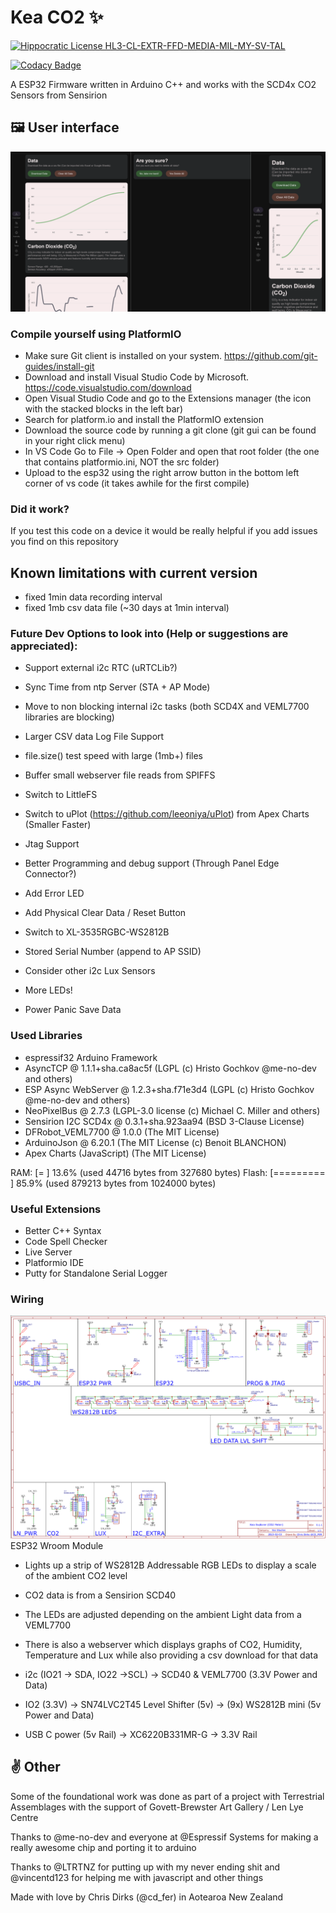 # Kea CO2 ✨

[![Hippocratic License HL3-CL-EXTR-FFD-MEDIA-MIL-MY-SV-TAL](https://img.shields.io/static/v1?label=Hippocratic%20License&message=HL3-CL-EXTR-FFD-MEDIA-MIL-MY-SV-TAL&labelColor=5e2751&color=bc8c3d)](https://firstdonoharm.dev/version/3/0/cl-extr-ffd-media-mil-my-sv-tal.html)

[![Codacy Badge](https://app.codacy.com/project/badge/Grade/d99afdea32c7452dbb50257498cd0df7)](https://www.codacy.com/gh/CDFER/OSAQS-Firmware/dashboard?utm_source=github.com&amp;utm_medium=referral&amp;utm_content=CDFER/OSAQS-Firmware&amp;utm_campaign=Badge_Grade)

A ESP32 Firmware written in Arduino C++ and works with the SCD4x CO2 Sensors from Sensirion

## 🖼️ User interface
![User interface](/images/ui1.png)

### Compile yourself using PlatformIO

- Make sure Git client is installed on your system. https://github.com/git-guides/install-git
- Download and install Visual Studio Code by Microsoft. https://code.visualstudio.com/download
- Open Visual Studio Code and go to the Extensions manager (the icon with the stacked blocks in the left bar)
- Search for platform.io and install the PlatformIO extension
- Download the source code by running a git clone (git gui can be found in your right click menu)
- In VS Code Go to File -> Open Folder and open that root folder (the one that contains platformio.ini, NOT the src folder)
- Upload to the esp32 using the right arrow button in the bottom left corner of vs code (it takes awhile for the first compile)


### Did it work?

If you test this code on a device it would be really helpful if you add issues you find on this repository


## Known limitations with current version

- fixed 1min data recording interval
- fixed 1mb csv data file (~30 days at 1min interval)


### Future Dev Options to look into (Help or suggestions are appreciated):

- Support external i2c RTC (uRTCLib?)
- Sync Time from ntp Server (STA + AP Mode)
- Move to non blocking internal i2c tasks (both SCD4X and VEML7700 libraries are blocking)
- Larger CSV data Log File Support 
- file.size() test speed with large (1mb+) files
- Buffer small webserver file reads from SPIFFS
- Switch to LittleFS 
- Switch to uPlot (https://github.com/leeoniya/uPlot) from Apex Charts (Smaller Faster)

- Jtag Support
- Better Programming and debug support (Through Panel Edge Connector?)
- Add Error LED
- Add Physical Clear Data / Reset Button
- Switch to XL-3535RGBC-WS2812B
- Stored Serial Number (append to AP SSID)
- Consider other i2c Lux Sensors
- More LEDs!
- Power Panic Save Data

### Used Libraries

- espressif32 Arduino Framework
- AsyncTCP @ 1.1.1+sha.ca8ac5f (LGPL (c) Hristo Gochkov @me-no-dev and others)
- ESP Async WebServer @ 1.2.3+sha.f71e3d4 (LGPL (c) Hristo Gochkov @me-no-dev and others)
- NeoPixelBus @ 2.7.3 (LGPL-3.0 license (c) Michael C. Miller and others)
- Sensirion I2C SCD4x @ 0.3.1+sha.923aa94 (BSD 3-Clause License)
- DFRobot_VEML7700 @ 1.0.0 (The MIT License)
- ArduinoJson @ 6.20.1 (The MIT License (c) Benoit BLANCHON)
- Apex Charts (JavaScript) (The MIT License)

RAM:   [=         ]  13.6% (used 44716 bytes from 327680 bytes)
Flash: [========= ]  85.9% (used 879213 bytes from 1024000 bytes)

### Useful Extensions

- Better C++ Syntax
- Code Spell Checker
- Live Server
- Platformio IDE
- Putty for Standalone Serial Logger

### Wiring
![Schematic](/images/schematic.png)
ESP32 Wroom Module
 - Lights up a strip of WS2812B Addressable RGB LEDs to display a scale of the ambient CO2 level
 - CO2 data is from a Sensirion SCD40
 - The LEDs are adjusted depending on the ambient Light data from a VEML7700
 - There is also a webserver which displays graphs of CO2, Humidity, Temperature and Lux while also providing a csv download for that data

 - i2c (IO21 -> SDA, IO22 ->SCL) -> SCD40 & VEML7700 (3.3V Power and Data)
 - IO2 (3.3V) -> SN74LVC2T45 Level Shifter (5v) -> (9x) WS2812B mini (5v Power and Data)
 - USB C power (5v Rail) -> XC6220B331MR-G -> 3.3V Rail

## ✌️ Other

Some of the foundational work was done as part of a project with Terrestrial Assemblages with the support of Govett-Brewster Art Gallery / Len Lye Centre

Thanks to @me-no-dev and everyone at @Espressif Systems for making a really awesome chip and porting it to arduino

Thanks to @LTRTNZ for putting up with my never ending shit and @vincentd123 for helping me with javascript and other things

Made with love by Chris Dirks (@cd_fer) in Aotearoa New Zealand
